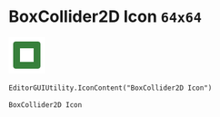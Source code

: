 # BoxCollider2D Icon `64x64`
<img src="/img/BoxCollider2D%20Icon.png" width=64 height=64>

``` CSharp
EditorGUIUtility.IconContent("BoxCollider2D Icon")
```
```
BoxCollider2D Icon
```
